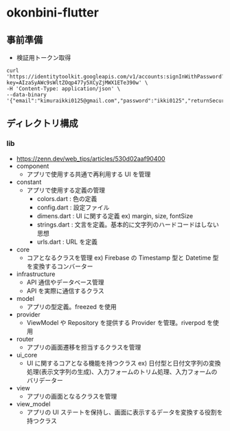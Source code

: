 # okonbini-flutter

## 事前準備

- 検証用トークン取得

```
curl 'https://identitytoolkit.googleapis.com/v1/accounts:signInWithPassword?key=AIzaSyAWc9sWltZOqp477y5XCyZjMWX1ETe390w' \
-H 'Content-Type: application/json' \
--data-binary '{"email":"kimuraikki0125@gmail.com","password":"ikki0125","returnSecureToken":true}'
```

## ディレクトリ構成

### lib

- https://zenn.dev/web_tips/articles/530d02aaf90400
- component
  - アプリで使用する共通で再利用する UI を管理
- constant
  - アプリで使用する定義の管理
    - colors.dart : 色の定義
    - config.dart : 設定ファイル
    - dimens.dart : UI に関する定義
      ex) margin, size, fontSize
    - strings.dart : 文言を定義。基本的に文字列のハードコードはしない思想
    - urls.dart : URL を定義
- core
  - コアとなるクラスを管理
    ex) Firebase の Timestamp 型と Datetime 型を変換するコンバーター
- infrastructure
  - API 通信やデータベース管理
  - API を実際に通信するクラス
- model
  - アプリの型定義。freezed を使用
- provider
  - ViewModel や Repository を提供する Provider を管理。riverpod を使用
- router
  - アプリの画面遷移を担当するクラスを管理
- ui_core
  - UI に関するコアとなる機能を持つクラス
    ex) 日付型と日付文字列の変換処理(表示文字列の生成)、入力フォームのトリム処理、入力フォームのバリデーター
- view
  - アプリの画面となるクラスを管理
- view_model
  - アプリの UI ステートを保持し、画面に表示するデータを変換する役割を持つクラス
